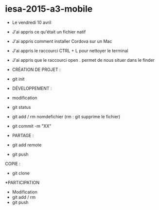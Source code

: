 # iesa-2015-a3-mobile

* Le vendredi 10 avril
* J'ai appris ce qu'était un fichier natif
* J'ai appris comment installer Cordova sur un Mac
* J'ai appris le raccourci CTRL + L pour nettoyer le terminal
* J'ai appris que le raccourci open . permet de nous situer dans le finder

* CRÉATION DE PROJET : 
* git init

* DÉVELOPPEMENT :
* modification
* git status
* git add / rm nomdefichier (rm : git supprime le fichier)
* git commit -m "XX"

* PARTAGE :
* git add remote
* git push

COPIE :
* git clone

*PARTICIPATION
* Modification
* git add / rm
* git push
